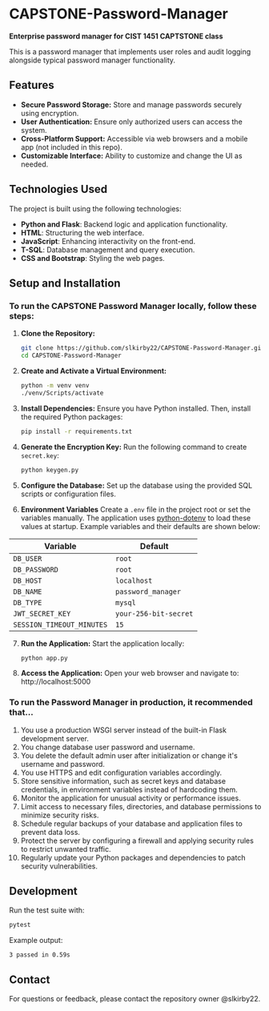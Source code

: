 # CAPSTONE-Password-Manager
**Enterprise password manager for CIST 1451 CAPTSTONE class**

This is a password manager that implements user roles and audit logging alongside typical password manager functionality.

## Features

- **Secure Password Storage:** Store and manage passwords securely using encryption.
- **User Authentication:** Ensure only authorized users can access the system.
- **Cross-Platform Support:** Accessible via web browsers and a mobile app (not included in this repo).
- **Customizable Interface:** Ability to customize and change the UI as needed.

## Technologies Used

The project is built using the following technologies:

- **Python and Flask**: Backend logic and application functionality.
- **HTML**: Structuring the web interface.
- **JavaScript**: Enhancing interactivity on the front-end.
- **T-SQL**: Database management and query execution.
- **CSS and Bootstrap**: Styling the web pages.

## Setup and Installation

### To run the CAPSTONE Password Manager locally, follow these steps:

1. **Clone the Repository:**
   ```bash
   git clone https://github.com/slkirby22/CAPSTONE-Password-Manager.git
   cd CAPSTONE-Password-Manager

2. **Create and Activate a Virtual Environment:**
    ```bash
    python -m venv venv
    ./venv/Scripts/activate

3. **Install Dependencies:**
Ensure you have Python installed. Then, install the required Python packages:
    ```bash
    pip install -r requirements.txt

4. **Generate the Encryption Key:**
Run the following command to create `secret.key`:
    ```bash
    python keygen.py
    ```
5. **Configure the Database:**
Set up the database using the provided SQL scripts or configuration files.

6. **Environment Variables**
Create a `.env` file in the project root or set the variables manually. The application uses [python-dotenv](https://pypi.org/project/python-dotenv/) to load these values at startup. Example variables and their defaults are shown below:

| Variable | Default |
| --- | --- |
| `DB_USER` | `root` |
| `DB_PASSWORD` | `root` |
| `DB_HOST` | `localhost` |
| `DB_NAME` | `password_manager` |
| `DB_TYPE` | `mysql` |
| `JWT_SECRET_KEY` | `your-256-bit-secret` |
| `SESSION_TIMEOUT_MINUTES` | `15` |

7. **Run the Application:**
Start the application locally:
    ```bash
    python app.py

8. **Access the Application:**
Open your web browser and navigate to:
http://localhost:5000


### To run the Password Manager in production, it recommended that...
1. You use a production WSGI server instead of the built-in Flask development server.
2. You change database user password and username.
3. You delete the default admin user after initialization or change it's username and password.
4. You use HTTPS and edit configuration variables accordingly.
5. Store sensitive information, such as secret keys and database credentials, in environment variables instead of hardcoding them.
6. Monitor the application for unusual activity or performance issues.
7. Limit access to necessary files, directories, and database permissions to minimize security risks.
8. Schedule regular backups of your database and application files to prevent data loss.
9. Protect the server by configuring a firewall and applying security rules to restrict unwanted traffic.
10. Regularly update your Python packages and dependencies to patch security vulnerabilities.
## Development

Run the test suite with:
```bash
pytest
```

Example output:
```
3 passed in 0.59s
```



## Contact
For questions or feedback, please contact the repository owner @slkirby22.
